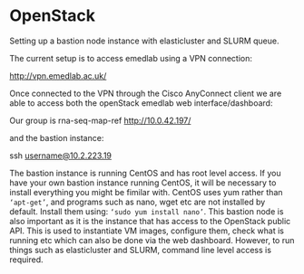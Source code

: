 # OpenStack
Setting up a bastion node instance with elasticluster and SLURM queue.

The current setup is to access emedlab using a VPN connection:

http://vpn.emedlab.ac.uk/

Once connected to the VPN through the Cisco AnyConnect client we are able to access both the openStack emedlab web interface/dashboard:

Our group is rna-seq-map-ref
http://10.0.42.197/

and the bastion instance:

ssh username@10.2.223.19

The bastion instance is running CentOS and has root level access. If you have your own bastion instance running CentOS, it will be necessary to install everything you might be fimilar with. CentOS uses yum rather than ```‘apt-get’```, and programs such as nano, wget etc are not installed by default. Install them using: ```‘sudo yum install nano’```.
This bastion node is also important as it is the instance that has access to the OpenStack public API. This is used to instantiate VM images, configure them, check what is running etc which can also be done via the web dashboard. However, to run things such as elasticluster and SLURM, command line level access is required.
